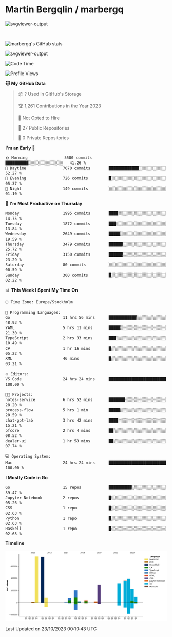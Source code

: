 # Martin Bergqlin / marbergq

![svgviewer-output](https://user-images.githubusercontent.com/2405410/206014777-22d41ecb-c24f-421d-b7d9-bba2cb5bb0de.svg)

<br>

<!--- [![Martin's Week](https://github-readme-stats.vercel.app/api/wakatime?username=marbergq&theme=dark)](https://github.com/anuraghazra/github-readme-stats) -->

![marbergq's GitHub stats](https://github-readme-stats.vercel.app/api?username=marbergq&count_private=true&show_icons=true)

![svgviewer-output](https://wakatime.com/badge/user/3f0a2069-6683-4e19-9a4a-7d21ea815067.svg)

<!--START_SECTION:waka-->
![Code Time](http://img.shields.io/badge/Code%20Time-3%2C424%20hrs%202%20mins-blue)

![Profile Views](http://img.shields.io/badge/Profile%20Views-16-blue)

**🐱 My GitHub Data** 

> 📦 ? Used in GitHub's Storage 
 > 
> 🏆 1,261 Contributions in the Year 2023
 > 
> 🚫 Not Opted to Hire
 > 
> 📜 27 Public Repositories 
 > 
> 🔑 0 Private Repositories 
 > 
**I'm an Early 🐤** 

```text
🌞 Morning                5580 commits        ██████████░░░░░░░░░░░░░░░   41.26 % 
🌆 Daytime                7070 commits        █████████████░░░░░░░░░░░░   52.27 % 
🌃 Evening                726 commits         █░░░░░░░░░░░░░░░░░░░░░░░░   05.37 % 
🌙 Night                  149 commits         ░░░░░░░░░░░░░░░░░░░░░░░░░   01.10 % 
```
📅 **I'm Most Productive on Thursday** 

```text
Monday                   1995 commits        ████░░░░░░░░░░░░░░░░░░░░░   14.75 % 
Tuesday                  1872 commits        ███░░░░░░░░░░░░░░░░░░░░░░   13.84 % 
Wednesday                2649 commits        █████░░░░░░░░░░░░░░░░░░░░   19.59 % 
Thursday                 3479 commits        ██████░░░░░░░░░░░░░░░░░░░   25.72 % 
Friday                   3150 commits        ██████░░░░░░░░░░░░░░░░░░░   23.29 % 
Saturday                 80 commits          ░░░░░░░░░░░░░░░░░░░░░░░░░   00.59 % 
Sunday                   300 commits         █░░░░░░░░░░░░░░░░░░░░░░░░   02.22 % 
```


📊 **This Week I Spent My Time On** 

```text
🕑︎ Time Zone: Europe/Stockholm

💬 Programming Languages: 
Go                       11 hrs 56 mins      ████████████░░░░░░░░░░░░░   48.93 % 
YAML                     5 hrs 11 mins       █████░░░░░░░░░░░░░░░░░░░░   21.30 % 
TypeScript               2 hrs 33 mins       ███░░░░░░░░░░░░░░░░░░░░░░   10.49 % 
C#                       1 hr 16 mins        █░░░░░░░░░░░░░░░░░░░░░░░░   05.22 % 
XML                      46 mins             █░░░░░░░░░░░░░░░░░░░░░░░░   03.21 % 

🔥 Editors: 
VS Code                  24 hrs 24 mins      █████████████████████████   100.00 % 

🐱‍💻 Projects: 
notes-service            6 hrs 52 mins       ███████░░░░░░░░░░░░░░░░░░   28.20 % 
process-flow             5 hrs 1 min         █████░░░░░░░░░░░░░░░░░░░░   20.59 % 
chat-gpt-lab             3 hrs 42 mins       ████░░░░░░░░░░░░░░░░░░░░░   15.21 % 
pfcore                   2 hrs 4 mins        ██░░░░░░░░░░░░░░░░░░░░░░░   08.52 % 
dealer-ui                1 hr 53 mins        ██░░░░░░░░░░░░░░░░░░░░░░░   07.74 % 

💻 Operating System: 
Mac                      24 hrs 24 mins      █████████████████████████   100.00 % 
```

**I Mostly Code in Go** 

```text
Go                       15 repos            ██████████░░░░░░░░░░░░░░░   39.47 % 
Jupyter Notebook         2 repos             █░░░░░░░░░░░░░░░░░░░░░░░░   05.26 % 
CSS                      1 repo              █░░░░░░░░░░░░░░░░░░░░░░░░   02.63 % 
Python                   1 repo              █░░░░░░░░░░░░░░░░░░░░░░░░   02.63 % 
Haskell                  1 repo              █░░░░░░░░░░░░░░░░░░░░░░░░   02.63 % 
```



**Timeline**

![Lines of Code chart](https://raw.githubusercontent.com/marbergq/marbergq/main/assets/bar_graph.png)


 Last Updated on 23/10/2023 00:10:43 UTC
<!--END_SECTION:waka-->
